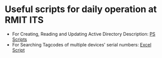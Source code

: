 # Useful scripts for daily operation at RMIT ITS
* For Creating, Reading and Updating Active Directory Description: [PS Scripts](./powershell)
* For Searching Tagcodes of multiple devices' serial numbers: [Excel Script](./javascript)
